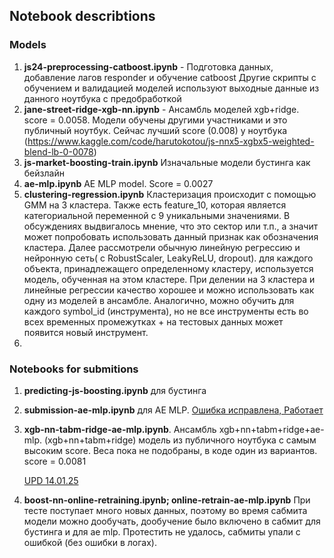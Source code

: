 ## Notebook describtions
### Models
 1. **js24-preprocessing-catboost.ipynb** - Подготовка данных, добавление лагов responder и обучение catboost
    Другие скрипты с обучением и валидацией моделей используют выходные данные из данного ноутбука с предобработкой
 3. **jane-street-ridge-xgb-nn.ipynb**  - Ансамбль моделей xgb+ridge. score = 0.0058. Модели обучены другими участниками и это публичный ноутбук. Сейчас лучший score (0.008) у ноутбука (https://www.kaggle.com/code/harutokotou/js-nnx5-xgbx5-weighted-blend-lb-0-0078)
 4. **js-market-boosting-train.ipynb** Изначальные модели бустинга как бейзлайн
 5. **ae-mlp.ipynb** AE MLP model. Score = 0.0027
 6. **clustering-regression.ipynb** Кластеризация происходит с помощью GMM на 3 кластера. Также есть feature_10, которая является категориальной переменной с 9 уникальными значениями. В обсуждениях выдвигалось мнение, что это сектор или т.п., а значит может попробовать использовать данный признак как обозначения кластера. Далее рассмотрели обычную линейную регрессию и нейронную сеть( с RobustScaler, LeakyReLU, dropout). для каждого объекта, принадлежащего определенному кластеру, используется модель, обученная на этом кластере. При делении на 3 кластера и линейные регрессии качество хорошее и можно использовать как одну из моделей в ансамбле.
  Аналогично, можно обучить для каждого symbol_id (инструмента), но не все инструменты есть во всех временных промежутках + на тестовых данных может появится новый инструмент.
 8. 

### Notebooks for submitions
1. **predicting-js-boosting.ipynb** для бустинга
2. **submission-ae-mlp.ipynb** для AE MLP. <ins> Ошибка исправлена, Работает </ins>
3. **xgb-nn-tabm-ridge-ae-mlp.ipynb**. Ансамбль xgb+nn+tabm+ridge+ae-mlp. (xgb+nn+tabm+ridge) модель из публичного ноутбука с самым высоким score. Веса пока не подобраны, в коде один из вариантов. score = 0.0081
   
   <ins>UPD 14.01.25 </ins>
5. **boost-nn-online-retraining.ipynb; online-retrain-ae-mlp.ipynb** При тесте поступает много новых данных, поэтому во время сабмита модели можно дообучать, дообучение было включено в сабмит для бустинга и для ae mlp. Протестить не удалось, сабмиты упали с ошибкой (без ошибки в логах). 




